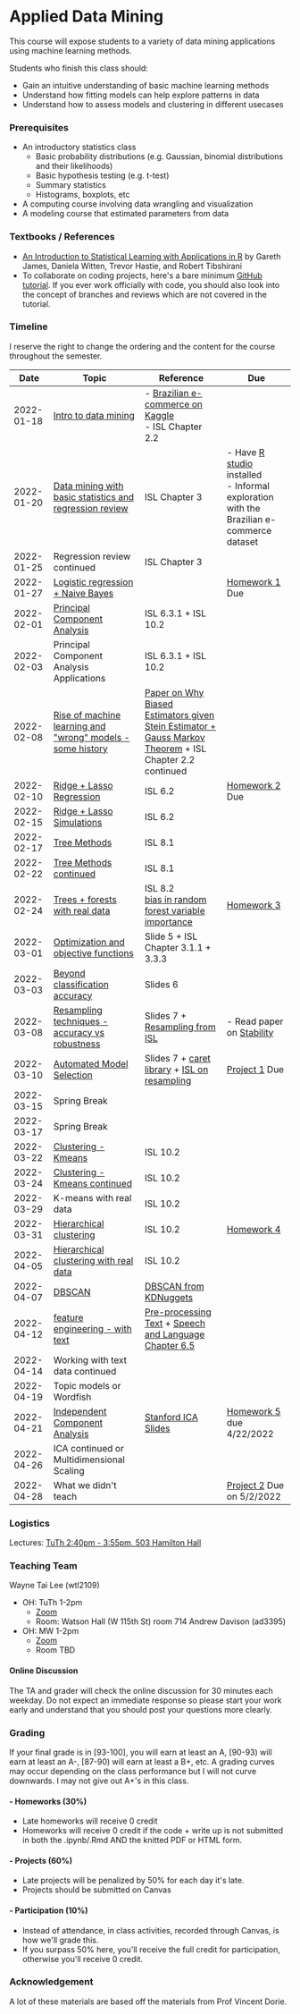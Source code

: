 # Applied Data Mining

This course will expose students to a variety of data mining applications
using machine learning methods.

Students who finish this class should:

- Gain an intuitive understanding of basic machine learning methods
- Understand how fitting models can help explore patterns in data
- Understand how to assess models and clustering in different usecases

### Prerequisites
- An introductory statistics class
  - Basic probability distributions (e.g. Gaussian, binomial distributions and their likelihoods)
  - Basic hypothesis testing (e.g. t-test)
  - Summary statistics
  - Histograms, boxplots, etc
- A computing course involving data wrangling and visualization
- A modeling course that estimated parameters from data

### Textbooks / References
- [An Introduction to Statistical Learning with Applications in R](https://link.springer.com/book/10.1007%2F978-1-4614-7138-7) by Gareth James, Daniela Witten, Trevor Hastie, and Robert Tibshirani
- To collaborate on coding projects, here's a bare minimum [GitHub tutorial](https://leewtai.github.io/setup/git_for_beginniners.html). If you ever work officially with code, you should also look into the concept of branches and reviews which are not covered in the tutorial.

### Timeline
I reserve the right to change the ordering and the content for the course throughout the semester.

|Date|Topic|Reference|Due|
|---|---|---|---|
|2022-01-18|[Intro to data mining](https://docs.google.com/presentation/d/1LRXc0v-mawZdvVYDJQXQ7MuG2_dCCOH8c2sW4aCerMs/edit?usp=sharing)|- [Brazilian e-commerce on Kaggle](https://www.kaggle.com/olistbr/brazilian-ecommerce)<br>- ISL Chapter 2.2||
|2022-01-20|[Data mining with basic statistics and regression review](https://docs.google.com/presentation/d/17hPTelOmM_2OhsQnN1pEvUvf_p61rhyUVtSeNX_UHJc/edit?usp=sharing)|ISL Chapter 3|- Have [R studio](https://cran.rstudio.com/) installed<br>- Informal exploration with the Brazilian e-commerce dataset|
|2022-01-25|Regression review continued|ISL Chapter 3||
|2022-01-27|[Logistic regression + Naive Bayes](https://docs.google.com/presentation/d/1U7yQPTLVIe-e9W70gHKFapB8XfohsnnUr56kTuESOHQ/edit?usp=sharing)||[Homework 1](homeworks/hw1.md) Due|
|2022-02-01|[Principal Component Analysis](https://docs.google.com/presentation/d/19C31WjmOkdca-Nm4LBn5rLLadH138BESV4F_gyXgON8/edit?usp=sharing)|ISL 6.3.1 + ISL 10.2||
|2022-02-03|Principal Component Analysis Applications|ISL 6.3.1 + ISL 10.2||
|2022-02-08|[Rise of machine learning and "wrong" models - some history](https://docs.google.com/presentation/d/1RweE3ajD5pGn-FnPp-0tf_0iMWRHlMzUaTpp4utvmN8/edit?usp=sharing)|[Paper on Why Biased Estimators given Stein Estimator + Gauss Markov Theorem](https://www.jstor.org/stable/1268284?seq=1#metadata_info_tab_contents) + ISL Chapter 2.2 continued||
|2022-02-10|[Ridge + Lasso Regression](https://docs.google.com/presentation/d/1W_xNZ5aty4V8sGnc9nBpeVlfY4ws0tkH-fZGm2kngfI/edit?usp=sharing)|ISL 6.2|[Homework 2](homeworks/hw2.md) Due|
|2022-02-15|[Ridge + Lasso Simulations](https://docs.google.com/presentation/d/1yktXlOcSGVHkoPBFiqkE1KiWk4aZ8gNzAAbXG4ixl64/edit?usp=sharing)|ISL 6.2||
|2022-02-17|[Tree Methods](https://docs.google.com/presentation/d/1tFOm3dSSBV7-PtYAAQgLYkAAp8bVMeUYiPZlP0rCtpE/edit?usp=sharing)|ISL 8.1||
|2022-02-22|[Tree Methods continued](https://docs.google.com/presentation/d/1tFOm3dSSBV7-PtYAAQgLYkAAp8bVMeUYiPZlP0rCtpE/edit?usp=sharing)|ISL 8.1||
|2022-02-24|[Trees + forests with real data](https://docs.google.com/presentation/d/1_yNVafSSJCs0KT_MKcVgbxio419NDCGDDeAVDZ05S7s/edit?usp=sharing)|ISL 8.2<br> [bias in random forest variable importance](https://www.jstor.org/stable/27594202)|[Homework 3](homeworks/hw3.md)|
|2022-03-01|[Optimization and objective functions](https://docs.google.com/presentation/d/1RKi4H1kxhtwPyP6l1lTSFTAYjDHeE7umpvkc8cMD4F4/edit?usp=sharing)|Slide 5 + ISL Chapter 3.1.1 + 3.3.3||
|2022-03-03|[Beyond classification accuracy](https://docs.google.com/presentation/d/1Dff7Et1pejUNyRzdyXwjDvoqCK9OGTq2RDODVUUZYPU/edit?usp=sharing)|Slides 6||
|2022-03-08|[Resampling techniques - accuracy vs robustness](https://docs.google.com/presentation/d/1dEpri9RjpqPSop5SBNv-TneoO0QYKMcyS0E5SEgueoQ/edit?usp=sharing)|Slides 7 + [Resampling from ISL](https://link.springer.com/chapter/10.1007/978-1-4614-7138-7_5)|- Read paper on [Stability](https://arxiv.org/abs/1310.0150)|
|2022-03-10|[Automated Model Selection](https://docs.google.com/presentation/d/1dEpri9RjpqPSop5SBNv-TneoO0QYKMcyS0E5SEgueoQ/edit?usp=sharing)|Slides 7 + [caret library](https://topepo.github.io/caret/index.html) + [ISL on resampling](https://link.springer.com/chapter/10.1007/978-1-4614-7138-7_5)|[Project 1](homeworks/proj1.md) Due|
|2022-03-15|Spring Break|||
|2022-03-17|Spring Break|||
|2022-03-22|[Clustering - Kmeans](https://docs.google.com/presentation/d/1DoWbNOEZGeZkNr4wb9u198GlnS45rxWFoaOwEvMPn-E/edit?usp=sharing)|ISL 10.2||
|2022-03-24|[Clustering - Kmeans continued](https://docs.google.com/presentation/d/1RAzfwkMSzoEgLT8hYw0zL7KxCAM4jnjbCyxZgb84QxU/edit?usp=sharing)|ISL 10.2||
|2022-03-29|K-means with real data|ISL 10.2||
|2022-03-31|[Hierarchical clustering](https://docs.google.com/presentation/d/1b-iWZSg5w9dm-01miUvtIIShjctAYKQo2tFMzX3OiXI/edit?usp=sharing)|ISL 10.2|[Homework 4](homeworks/hw4.md)|
|2022-04-05|[Hierarchical clustering with real data](https://docs.google.com/presentation/d/15lNq4NQrEOzcsR0uhkltQfJrSiFQcx-FQPCh_7g9KRQ/edit?usp=sharing)|ISL 10.2||
|2022-04-07|[DBSCAN](https://docs.google.com/presentation/d/18exR7A0qTMJsclSOFJz4_IaOhvEFPhzqo4MuW6rYVmI/edit?usp=sharing)|[DBSCAN from KDNuggets](https://www.kdnuggets.com/2020/04/dbscan-clustering-algorithm-machine-learning.html)||
|2022-04-12|[feature engineering - with text](https://docs.google.com/presentation/d/1BzfHDaGuvM2Vv6Vbi8YF55ZjzFAYFCcaAGcjpl9XkPE/edit?usp=sharing)|[Pre-processing Text](https://www.cambridge.org/core/journals/political-analysis/article/text-preprocessing-for-unsupervised-learning-why-it-matters-when-it-misleads-and-what-to-do-about-it/AA7D4DE0AA6AB208502515AE3EC6989E) + [Speech and Language Chapter 6.5](https://web.stanford.edu/~jurafsky/slp3/)||
|2022-04-14|Working with text data continued|||
|2022-04-19|Topic models or Wordfish|||
|2022-04-21|[Independent Component Analysis](https://docs.google.com/presentation/d/141-Q9FFzFjAZr32RXv4D5cBd0SK38DmEzZnxVdGOma0/edit?usp=sharing)|[Stanford ICA Slides](http://statweb.stanford.edu/~tibs/sta306bfiles/ica.pdf)|[Homework 5](homeworks/hw5.md) due 4/22/2022|
|2022-04-26|ICA continued or Multidimensional Scaling|||
|2022-04-28|What we didn't teach||[Project 2](homeworks/proj3.md) Due on 5/2/2022|


### Logistics
Lectures:
  [TuTh 2:40pm - 3:55pm, 503 Hamilton Hall](https://vergil.registrar.columbia.edu/#/courses/APPLIED%20DATA%20MINING)

### Teaching Team
Wayne Tai Lee (wtl2109)
  - OH: TuTh 1-2pm
    - [Zoom](https://columbiauniversity.zoom.us/j/92977520582?pwd=RDE2bUEzRCtRODd3K05RUkJUcHJyQT09)
    - Room: Watson Hall (W 115th St) room 714
Andrew Davison (ad3395)
  - OH: MW 1-2pm
    - [Zoom](https://columbiauniversity.zoom.us/j/4404461516?pwd=TzVEb09XYzB2dDFHN1hYV0NvWWQwUT09)
    - Room TBD

#### Online Discussion
The TA and grader will check the online discussion for 30 minutes each weekday.
Do not expect an immediate response so please start your work early and understand
that you should post your questions more clearly.

### Grading
If your final grade is in [93-100], you will earn at least an A, [90-93) will earn at least an A-, [87-90) will earn at least a B+, etc. A grading curves may occur depending on the class performance but I will not curve downwards. I may not give out A+'s in this class.

#### - Homeworks (30%)
  - Late homeworks will receive 0 credit
  - Homeworks will receive 0 credit if the code + write up is not submitted in both the .ipynb/.Rmd AND the knitted PDF or HTML form.
#### - Projects (60%)
  - Late projects will be penalized by 50% for each day it's late.
  - Projects should be submitted on Canvas
#### - Participation (10%)
  - Instead of attendance, in class activities, recorded through Canvas, is how we'll grade this.
  - If you surpass 50% here, you'll receive the full credit for participation, otherwise you'll receive 0 credit.

### Acknowledgement
A lot of these materials are based off the materials from Prof Vincent Dorie.
